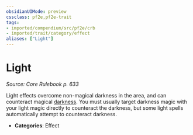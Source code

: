```yaml
---
obsidianUIMode: preview
cssclass: pf2e,pf2e-trait
tags:
- imported/compendium/src/pf2e/crb
- imported/trait/category/effect
aliases: ["Light"]
---
```

# Light  
*Source: Core Rulebook p. 633*  

Light effects overcome non-magical darkness in the area, and can counteract magical [darkness](rules/traits/darkness.md). You must usually target darkness magic with your light magic directly to counteract the darkness, but some light spells automatically attempt to counteract darkness.

- **Categories**: Effect